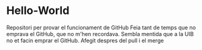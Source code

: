 # Hello-World
Repositori per provar el funcionament de GitHub
Feia tant de temps que no emprava el GitHub, que no m'hen recordava. Sembla mentida que a la UIB no et facin emprar el GitHub.
Afegit despres del pull i el merge
